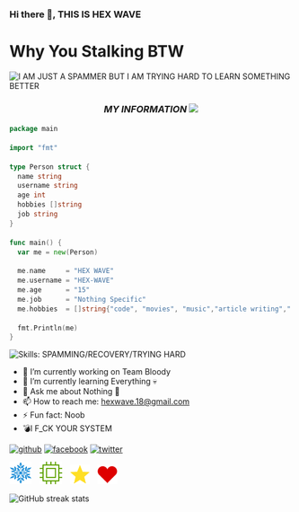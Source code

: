 ### Hi there 👋, THIS IS HEX WAVE
# Why You Stalking BTW
![I AM JUST A SPAMMER BUT I AM TRYING HARD TO LEARN SOMETHING BETTER](https://external-content.duckduckgo.com/iu/?u=https%3A%2F%2Fmiro.medium.com%2Fmax%2F1400%2F1*gReLR6hZjwyBxHmfLN1AVw.gif&f=1&nofb=1&ipt=8da3c9664ca53b6e01f84efd8e35e539a243fbb6975c7e1d8f15ae4dd2be3594&ipo=images)

<h3 align="center"><b><i>MY INFORMATION <img src="https://media.giphy.com/media/VgCDAzcKvsR6OM0uWg/giphy.gif" width="50"></i></b></h3>

```go
package main

import "fmt"

type Person struct {
  name string
  username string
  age int
  hobbies []string
  job string
}

func main() {
  var me = new(Person)
  
  me.name     = "HEX WAVE"
  me.username = "HEX-WAVE"
  me.age      = "15"
  me.job      = "Nothing Specific"
  me.hobbies  = []string{"code", "movies", "music","article writing"," gaming","poetry"}
  
  fmt.Println(me)
}
```

![Skills: SPAMMING/RECOVERY/TRYING HARD](https://external-content.duckduckgo.com/iu/?u=https%3A%2F%2Fmedia.tenor.com%2FCzdMW7wnLn8AAAAC%2Fcoding.gif&f=1&nofb=1&ipt=558f3ad1ab6f9a65d5cd6b659aba2c13e27b60a57ecaf75b0ecdfb833f6ed28f&ipo=images)

- 🔭 I’m currently working on Team Bloody
- 🌱 I’m currently learning Everything 💀 
- 💬 Ask me about Nothing 🤡
- 📫 How to reach me: hexwave.18@gmail.com 
- ⚡ Fun fact: Noob
- 💣I F_CK YOUR SYSTEM


[<img src='https://cdn.jsdelivr.net/npm/simple-icons@3.0.1/icons/github.svg' alt='github' height='40'>](https://github.com/HEX-WAVE)  [<img src='https://cdn.jsdelivr.net/npm/simple-icons@3.0.1/icons/facebook.svg' alt='facebook' height='40'>](https://www.facebook.com/HexWave.18)  [<img src='https://cdn.jsdelivr.net/npm/simple-icons@3.0.1/icons/twitter.svg' alt='twitter' height='40'>](https://twitter.com/Soaib_18)  


<a href='https://archiveprogram.github.com/'><img src='https://raw.githubusercontent.com/acervenky/animated-github-badges/master/assets/acbadge.gif' width='40' height='40'></a> <a href='https://docs.github.com/en/developers'><img src='https://raw.githubusercontent.com/acervenky/animated-github-badges/master/assets/devbadge.gif' width='40' height='40'></a> <a href='https://stars.github.com/'><img src='https://raw.githubusercontent.com/acervenky/animated-github-badges/master/assets/starbadge.gif' width='35' height='35'></a> <a href='https://docs.github.com/en/github/supporting-the-open-source-community-with-github-sponsors'><img src='https://raw.githubusercontent.com/acervenky/animated-github-badges/master/assets/sponsorbadge.gif' width='35' height='35'></a> 

![GitHub streak stats](https://streak-stats.demolab.com/?user=HEX-WAVE)  

